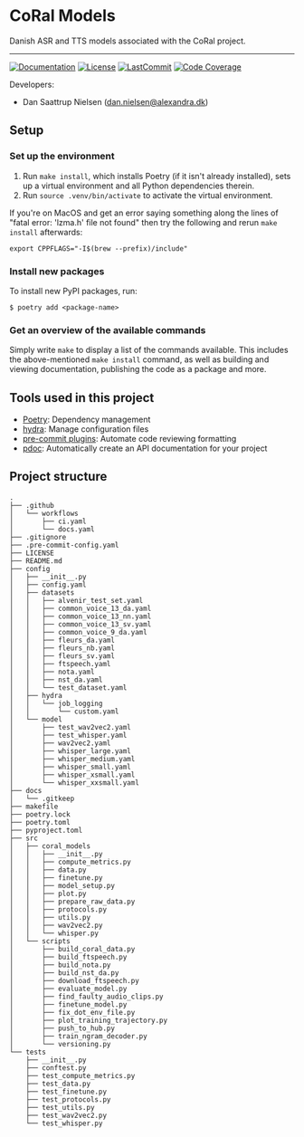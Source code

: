 # CoRal Models

Danish ASR and TTS models associated with the CoRal project.

______________________________________________________________________
[![Documentation](https://img.shields.io/badge/docs-passing-green)](https://alexandrainst.github.io/coral_models/coral_models.html)
[![License](https://img.shields.io/github/license/alexandrainst/coral_models)](https://github.com/alexandrainst/coral_models/blob/main/LICENSE)
[![LastCommit](https://img.shields.io/github/last-commit/alexandrainst/coral_models)](https://github.com/alexandrainst/coral_models/commits/main)
[![Code Coverage](https://img.shields.io/badge/Coverage-54%25-orange.svg)](https://github.com/alexandrainst/coral_models/tree/main/tests)


Developers:

- Dan Saattrup Nielsen (dan.nielsen@alexandra.dk)


## Setup

### Set up the environment

1. Run `make install`, which installs Poetry (if it isn't already installed), sets up a virtual environment and all Python dependencies therein.
2. Run `source .venv/bin/activate` to activate the virtual environment.

If you're on MacOS and get an error saying something along the lines of "fatal error:
'lzma.h' file not found" then try the following and rerun `make install` afterwards:

```
export CPPFLAGS="-I$(brew --prefix)/include"
```


### Install new packages

To install new PyPI packages, run:

```
$ poetry add <package-name>
```

### Get an overview of the available commands

Simply write `make` to display a list of the commands available. This includes the
above-mentioned `make install` command, as well as building and viewing documentation,
publishing the code as a package and more.


## Tools used in this project
* [Poetry](https://towardsdatascience.com/how-to-effortlessly-publish-your-python-package-to-pypi-using-poetry-44b305362f9f): Dependency management
* [hydra](https://hydra.cc/): Manage configuration files
* [pre-commit plugins](https://pre-commit.com/): Automate code reviewing formatting
* [pdoc](https://github.com/pdoc3/pdoc): Automatically create an API documentation for your project


## Project structure
```
.
├── .github
│   └── workflows
│       ├── ci.yaml
│       └── docs.yaml
├── .gitignore
├── .pre-commit-config.yaml
├── LICENSE
├── README.md
├── config
│   ├── __init__.py
│   ├── config.yaml
│   ├── datasets
│   │   ├── alvenir_test_set.yaml
│   │   ├── common_voice_13_da.yaml
│   │   ├── common_voice_13_nn.yaml
│   │   ├── common_voice_13_sv.yaml
│   │   ├── common_voice_9_da.yaml
│   │   ├── fleurs_da.yaml
│   │   ├── fleurs_nb.yaml
│   │   ├── fleurs_sv.yaml
│   │   ├── ftspeech.yaml
│   │   ├── nota.yaml
│   │   ├── nst_da.yaml
│   │   └── test_dataset.yaml
│   ├── hydra
│   │   └── job_logging
│   │       └── custom.yaml
│   └── model
│       ├── test_wav2vec2.yaml
│       ├── test_whisper.yaml
│       ├── wav2vec2.yaml
│       ├── whisper_large.yaml
│       ├── whisper_medium.yaml
│       ├── whisper_small.yaml
│       ├── whisper_xsmall.yaml
│       └── whisper_xxsmall.yaml
├── docs
│   └── .gitkeep
├── makefile
├── poetry.lock
├── poetry.toml
├── pyproject.toml
├── src
│   ├── coral_models
│   │   ├── __init__.py
│   │   ├── compute_metrics.py
│   │   ├── data.py
│   │   ├── finetune.py
│   │   ├── model_setup.py
│   │   ├── plot.py
│   │   ├── prepare_raw_data.py
│   │   ├── protocols.py
│   │   ├── utils.py
│   │   ├── wav2vec2.py
│   │   └── whisper.py
│   └── scripts
│       ├── build_coral_data.py
│       ├── build_ftspeech.py
│       ├── build_nota.py
│       ├── build_nst_da.py
│       ├── download_ftspeech.py
│       ├── evaluate_model.py
│       ├── find_faulty_audio_clips.py
│       ├── finetune_model.py
│       ├── fix_dot_env_file.py
│       ├── plot_training_trajectory.py
│       ├── push_to_hub.py
│       ├── train_ngram_decoder.py
│       └── versioning.py
└── tests
    ├── __init__.py
    ├── conftest.py
    ├── test_compute_metrics.py
    ├── test_data.py
    ├── test_finetune.py
    ├── test_protocols.py
    ├── test_utils.py
    ├── test_wav2vec2.py
    └── test_whisper.py
```
